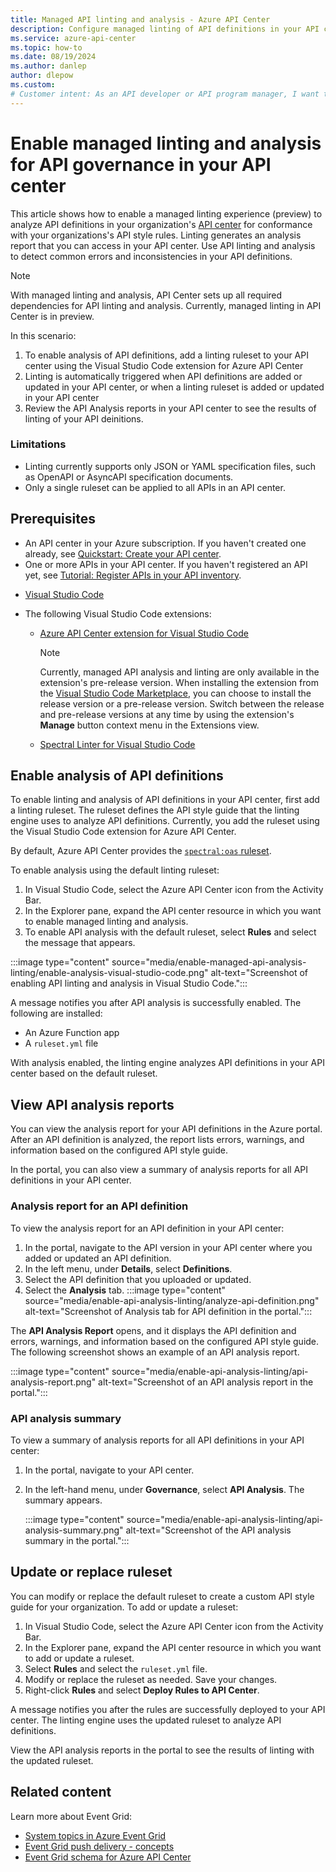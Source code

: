 ```yaml
---
title: Managed API linting and analysis - Azure API Center
description: Configure managed linting of API definitions in your API center to analyze compliance of APIs with the organization's API style guide.
ms.service: azure-api-center
ms.topic: how-to
ms.date: 08/19/2024
ms.author: danlep
author: dlepow
ms.custom: 
# Customer intent: As an API developer or API program manager, I want to lint the API definitions in my organization's API center and analyze whether my APIs comply with my organization's API style guide.
---
```


# Enable managed linting and analysis for API governance in your API center

This article shows how to enable a managed linting experience (preview) to analyze API definitions in your organization's [API center](overview.md) for conformance with your organizations's API style rules. Linting generates an analysis report that you can access in your API center. Use API linting and analysis to detect common errors and inconsistencies in your API definitions.

> [!NOTE]
> With managed linting and analysis, API Center sets up all required dependencies for API linting and analysis. Currently, managed linting in API Center is in preview.

In this scenario:

1. To enable analysis of API definitions, add a linting ruleset to your API center using the Visual Studio Code extension for Azure API Center
1. Linting is automatically triggered when API definitions are added or updated in your API center, or when a linting ruleset is added or updated in your API center
1. Review the API Analysis reports in your API center to see the results of linting of your API deinitions.



### Limitations

* Linting currently supports only JSON or YAML specification files, such as OpenAPI or AsyncAPI specification documents.
* Only a single ruleset can be applied to all APIs in an API center.
<!--
* By default, the linting engine uses the built-in [`spectral:oas` ruleset](https://docs.stoplight.io/docs/spectral/4dec24461f3af-open-api-rules). To extend the ruleset or create custom API style guides, see the [Spectral GitHub repo](https://github.com/stoplightio/spectral/blob/develop/docs/reference/openapi-rules.md).-->

<!-- 
* The Azure function app that invokes linting is charged separately, and you manage and maintain it.
-->

## Prerequisites

* An API center in your Azure subscription. If you haven't created one already, see [Quickstart: Create your API center](set-up-api-center.md).
* One or more APIs in your API center. If you haven't registered an API yet, see [Tutorial: Register APIs in your API inventory](register-apis.md).
<!-- 
Any SKU limitation or API version prereq? -->

* [Visual Studio Code](https://code.visualstudio.com/) 

* The following Visual Studio Code extensions:
    * [Azure API Center extension for Visual Studio Code](https://marketplace.visualstudio.com/items?itemName=apidev.azure-api-center)
    
        > [!NOTE]
        > Currently, managed API analysis and linting are only available in the extension's pre-release version. When installing the extension from the [Visual Studio Code Marketplace](https://marketplace.visualstudio.com/items?itemName=apidev.azure-api-center&ssr=false#overview), you can choose to install the release version or a pre-release version. Switch between the release and pre-release versions at any time by using the extension's **Manage** button context menu in the Extensions view.
    
    * [Spectral Linter for Visual Studio Code](https://marketplace.visualstudio.com/items?itemName=stoplight.spectral)
    
## Enable analysis of API definitions

To enable linting and analysis of API definitions in your API center, first add a linting ruleset. The ruleset defines the API style guide that the linting engine uses to analyze API definitions. Currently, you add the ruleset using the Visual Studio Code extension for Azure API Center.

By default, Azure API Center provides the [`spectral:oas` ruleset](https://docs.stoplight.io/docs/spectral/4dec24461f3af-open-api-rules).

To enable analysis using the default linting ruleset:

1. In Visual Studio Code, select the Azure API Center icon from the Activity Bar.
1. In the Explorer pane, expand the API center resource in which you want to enable managed linting and analysis.
1. To enable API analysis with the default ruleset, select **Rules** and select the message that appears.

:::image type="content" source="media/enable-managed-api-analysis-linting/enable-analysis-visual-studio-code.png" alt-text="Screenshot of enabling API linting and analysis in Visual Studio Code.":::


A message notifies you after API analysis is successfully enabled. The following are installed:

<!-- is the function app required? Could customer delete it? -->

* An Azure Function app
* A `ruleset.yml` file

With analysis enabled, the linting engine analyzes API definitions in your API center based on the default ruleset.

## View API analysis reports

You can view the analysis report for your API definitions in the Azure portal. After an API definition is analyzed, the report lists errors, warnings, and information based on the configured API style guide. 

In the portal, you can also view a summary of analysis reports for all API definitions in your API center.

### Analysis report for an API definition

To view the analysis report for an API definition in your API center:

1. In the portal, navigate to the API version in your API center where you added or updated an API definition.
1. In the left menu, under **Details**, select **Definitions**.
1. Select the API definition that you uploaded or updated.
1. Select the **Analysis** tab.
    :::image type="content" source="media/enable-api-analysis-linting/analyze-api-definition.png" alt-text="Screenshot of Analysis tab for API definition in the portal.":::

The **API Analysis Report** opens, and it displays the API definition and errors, warnings, and information based on the configured API style guide. The following screenshot shows an example of an API analysis report.

:::image type="content" source="media/enable-api-analysis-linting/api-analysis-report.png" alt-text="Screenshot of an API analysis report in the portal.":::

### API analysis summary

To view a summary of analysis reports for all API definitions in your API center:

1. In the portal, navigate to your API center.
1. In the left-hand menu, under **Governance**, select **API Analysis**. The summary appears.

    :::image type="content" source="media/enable-api-analysis-linting/api-analysis-summary.png" alt-text="Screenshot of the API analysis summary in the portal.":::

## Update or replace ruleset

You can modify or replace the default ruleset to create a custom API style guide for your organization. To add or update a ruleset:

1. In Visual Studio Code, select the Azure API Center icon from the Activity Bar.
1. In the Explorer pane, expand the API center resource in which you want to add or update a ruleset.
1. Select **Rules** and select the `ruleset.yml` file.
1. Modify or replace the ruleset as needed. Save your changes.
1. Right-click **Rules** and select **Deploy Rules to API Center**.

A message notifies you after the rules are successfully deployed to your API center. The linting engine uses the updated ruleset to analyze API definitions.

View the API analysis reports in the portal to see the results of linting with the updated ruleset.

## Related content

Learn more about Event Grid:

* [System topics in Azure Event Grid](../event-grid/system-topics.md)
* [Event Grid push delivery - concepts](../event-grid/concepts.md)
* [Event Grid schema for Azure API Center](../event-grid/event-schema-api-center.md)
